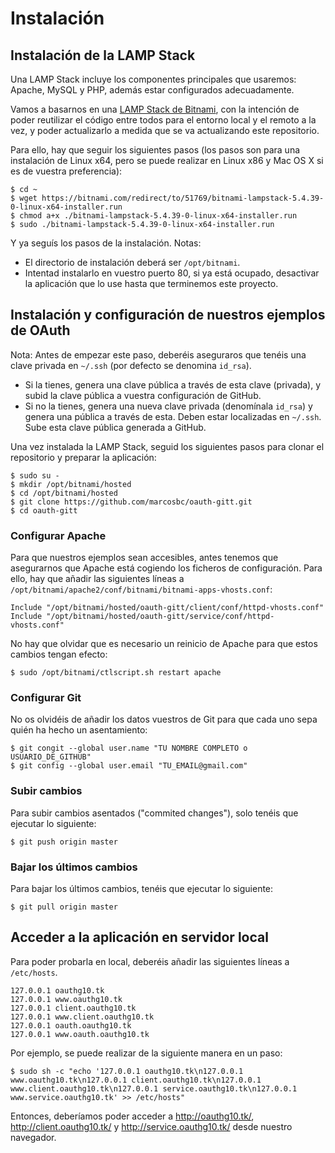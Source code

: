 # Instalación

## Instalación de la LAMP Stack

Una LAMP Stack incluye los componentes principales que usaremos: Apache, MySQL y PHP, además estar configurados adecuadamente.


Vamos a basarnos en una [LAMP Stack de Bitnami](https://bitnami.com/stack/lamp), con la intención de poder reutilizar el código entre todos para el entorno local y el remoto a la vez, y poder actualizarlo a medida que se va actualizando este repositorio.
 

Para ello, hay que seguir los siguientes pasos (los pasos son para una instalación de Linux x64, pero se puede realizar en Linux x86 y Mac OS X si es de vuestra preferencia):
```
$ cd ~
$ wget https://bitnami.com/redirect/to/51769/bitnami-lampstack-5.4.39-0-linux-x64-installer.run
$ chmod a+x ./bitnami-lampstack-5.4.39-0-linux-x64-installer.run
$ sudo ./bitnami-lampstack-5.4.39-0-linux-x64-installer.run
```

Y ya seguís los pasos de la instalación. Notas:

- El directorio de instalación deberá ser `/opt/bitnami`.
- Intentad instalarlo en vuestro puerto 80, si ya está ocupado, desactivar la aplicación que lo use hasta que terminemos este proyecto.

## Instalación y configuración de nuestros ejemplos de OAuth

Nota: Antes de empezar este paso, deberéis aseguraros que tenéis una clave privada en `~/.ssh` (por defecto se denomina `id_rsa`).

- Si la tienes, genera una clave pública a través de esta clave (privada), y subid la clave pública a vuestra configuración de GitHub.
- Si no la tienes, genera una nueva clave privada (denomínala `id_rsa`) y genera una pública a través de esta. Deben estar localizadas en `~/.ssh`. Sube esta clave pública generada a GitHub.

Una vez instalada la LAMP Stack, seguid los siguientes pasos para clonar el repositorio y preparar la aplicación:

```
$ sudo su -
$ mkdir /opt/bitnami/hosted
$ cd /opt/bitnami/hosted
$ git clone https://github.com/marcosbc/oauth-gitt.git
$ cd oauth-gitt
```

### Configurar Apache

Para que nuestros ejemplos sean accesibles, antes tenemos que asegurarnos que Apache está cogiendo los ficheros de configuración.
Para ello, hay que añadir las siguientes líneas a `/opt/bitnami/apache2/conf/bitnami/bitnami-apps-vhosts.conf`:

```
Include "/opt/bitnami/hosted/oauth-gitt/client/conf/httpd-vhosts.conf"
Include "/opt/bitnami/hosted/oauth-gitt/service/conf/httpd-vhosts.conf"
```

No hay que olvidar que es necesario un reinicio de Apache para que estos
cambios tengan efecto:

```
$ sudo /opt/bitnami/ctlscript.sh restart apache
```

### Configurar Git

No os olvidéis de añadir los datos vuestros de Git para que cada uno sepa quién ha hecho un asentamiento:

```
$ git congit --global user.name "TU NOMBRE COMPLETO o USUARIO_DE_GITHUB"
$ git config --global user.email "TU_EMAIL@gmail.com"
```

### Subir cambios

Para subir cambios asentados ("commited changes"), solo tenéis que ejecutar lo siguiente:

```
$ git push origin master
```

### Bajar los últimos cambios

Para bajar los últimos cambios, tenéis que ejecutar lo siguiente:

```
$ git pull origin master
```

## Acceder a la aplicación en servidor local

Para poder probarla en local, deberéis añadir las siguientes líneas a `/etc/hosts`.

```
127.0.0.1 oauthg10.tk
127.0.0.1 www.oauthg10.tk
127.0.0.1 client.oauthg10.tk
127.0.0.1 www.client.oauthg10.tk
127.0.0.1 oauth.oauthg10.tk
127.0.0.1 www.oauth.oauthg10.tk
```

Por ejemplo, se puede realizar de la siguiente manera en un paso:

```
$ sudo sh -c "echo '127.0.0.1 oauthg10.tk\n127.0.0.1 www.oauthg10.tk\n127.0.0.1 client.oauthg10.tk\n127.0.0.1 www.client.oauthg10.tk\n127.0.0.1 service.oauthg10.tk\n127.0.0.1 www.service.oauthg10.tk' >> /etc/hosts"
```

Entonces, deberíamos poder acceder a http://oauthg10.tk/, http://client.oauthg10.tk/ y http://service.oauthg10.tk/ desde nuestro navegador.
